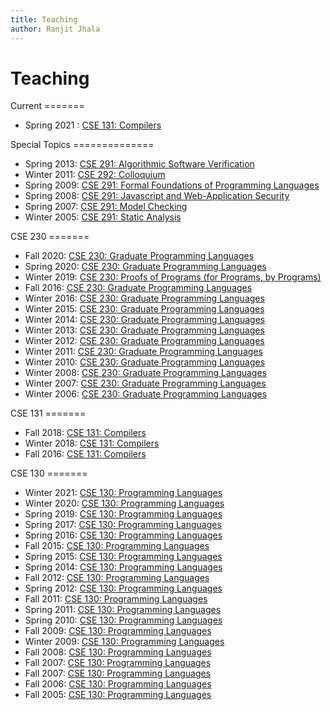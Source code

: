 ```yaml
---
title: Teaching
author: Ranjit Jhala
---
```


# Teaching


<div class="section">
Current
=======

+ Spring 2021 : [CSE 131: Compilers](https://ucsd-cse131.github.io/sp21/)

</div>


<div class="section">
Special Topics
==============

+ Spring 2013: [CSE 291: Algorithmic Software Verification](http://goto.ucsd.edu/~rjhala/classes/sp13/cse291/)
+ Winter 2011: [CSE 292: Colloquium](http://www.cs.ucsd.edu/classes/wi11/cse292/)
+ Spring 2009: [CSE 291: Formal Foundations  of Programming Languages](http://pho.ucsd.edu/rjhala/291-coq/)
+ Spring 2008: [CSE 291: Javascript and Web-Application Security](http://pho.ucsd.edu/rjhala/291-web)
+ Spring 2007: [CSE 291: Model Checking](http://www.cs.ucsd.edu/~rjhala/cav/)
+ Winter 2005: [CSE 291: Static Analysis](http://www.cs.ucsd.edu/~rjhala/CSE291-W05/)
</div>


<div class="section">
CSE 230
=======

+ Fall 2020: [CSE 230: Graduate Programming Languages](https://ucsd-cse230.github.io/fa20/)
+ Spring 2020: [CSE 230: Graduate Programming Languages](https://ucsd-cse230.github.io/sp20/)
+ Winter 2019: [CSE 230: Proofs of Programs (for Programs, by Programs)](https://github.com/ucsd-progsys/230-wi19-web/wiki) 
+ Fall   2016: [CSE 230: Graduate Programming Languages](http://ucsd-pl.github.io/cse230)
+ Winter 2016: [CSE 230: Graduate Programming Languages](http://www.cs.ucsd.edu/classes/wi16/cse230-a)
+ Winter 2015: [CSE 230: Graduate Programming Languages](http://www.cs.ucsd.edu/classes/wi15/cse230-a)
+ Winter 2014: [CSE 230: Graduate Programming Languages](http://www.cs.ucsd.edu/classes/wi14/cse230-a)
+ Winter 2013: [CSE 230: Graduate Programming Languages](http://www.cs.ucsd.edu/classes/wi13/cse230-a)
+ Winter 2012: [CSE 230: Graduate Programming Languages](http://www.cs.ucsd.edu/classes/wi12/cse230-a)
+ Winter 2011: [CSE 230: Graduate Programming Languages](http://www.cs.ucsd.edu/classes/wi11/cse230)
+ Winter 2010: [CSE 230: Graduate Programming Languages](http://www.cs.ucsd.edu/classes/wi10/cse230)
+ Winter 2008: [CSE 230: Graduate Programming Languages](http://www.cs.ucsd.edu/classes/wi08/cse230)
+ Winter 2007: [CSE 230: Graduate Programming Languages](http://www.cs.ucsd.edu/classes/wi07/cse230)
+ Winter 2006: [CSE 230: Graduate Programming Languages](http://www.cs.ucsd.edu/classes/wi06/cse230)

</div>

<div class="section">
CSE 131
=======

+ Fall 2018: [CSE 131: Compilers](http://ucsd-progsys.github.io/131-web)
+ Winter 2018: [CSE 131: Compilers](http://ucsd-progsys.github.io/131-web)
+ Fall 2016: [CSE 131: Compilers](http://ucsd-progsys.github.io/131-web)
</div>


<div class="section">
CSE 130
=======

+ Winter 2021: [CSE 130: Programming Languages](https://ucsd-cse130.github.io/wi21/)
+ Winter 2020: [CSE 130: Programming Languages](http://ucsd-cse130.github.io/wi20)
+ Spring 2019: [CSE 130: Programming Languages](http://ucsd-cse130.github.io/sp19)
+ Spring 2017: [CSE 130: Programming Languages](http://ucsd-cse130.github.io/web)
+ Spring 2016: [CSE 130: Programming Languages](http://cseweb.ucsd.edu/classes/sp16/cse130-a/)
+ Fall   2015: [CSE 130: Programming Languages](http://cseweb.ucsd.edu/classes/fa15/cse130-a/)
+ Spring 2015: [CSE 130: Programming Languages](http://cseweb.ucsd.edu/classes/sp15/cse130-a/)
+ Spring 2014: [CSE 130: Programming Languages](http://www.cs.ucsd.edu/classes/sp14/cse130-a)
+ Fall   2012: [CSE 130: Programming Languages](http://www.cs.ucsd.edu/classes/fa12/cse130-a)
+ Spring 2012: [CSE 130: Programming Languages](http://www.cs.ucsd.edu/classes/sp12/cse130-a)
+ Fall   2011: [CSE 130: Programming Languages](http://www.cs.ucsd.edu/classes/fa11/cse130-a)
+ Spring 2011: [CSE 130: Programming Languages](http://www.cs.ucsd.edu/classes/sp11/cse130-a)
+ Spring 2010: [CSE 130: Programming Languages](http://www.cs.ucsd.edu/classes/sp10/cse130)
+ Fall   2009: [CSE 130: Programming Languages](http://www.cs.ucsd.edu/classes/fa09/cse130)
+ Winter 2009: [CSE 130: Programming Languages](http://www.cs.ucsd.edu/classes/wi09/cse130)
+ Fall   2008: [CSE 130: Programming Languages](http://www.cs.ucsd.edu/classes/fa08/cse130)
+ Fall   2007: [CSE 130: Programming Languages](http://www.cs.ucsd.edu/classes/fa07/cse130)
+ Fall   2007: [CSE 130: Programming Languages](http://www.cs.ucsd.edu/classes/fa07/cse130)
+ Fall   2006: [CSE 130: Programming Languages](http://www.cs.ucsd.edu/classes/fa06/cse130)
+ Fall   2005: [CSE 130: Programming Languages](http://www.cs.ucsd.edu/classes/fa05/cse130)

</div>
